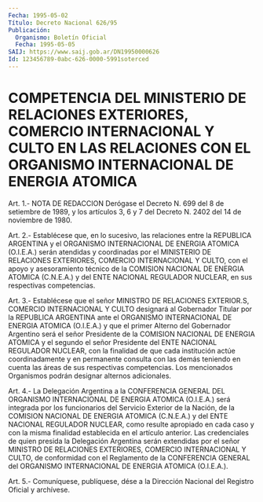 ```yaml
---
Fecha: 1995-05-02
Título: Decreto Nacional 626/95
Publicación:
  Organismo: Boletín Oficial
  Fecha: 1995-05-05
SAIJ: https://www.saij.gob.ar/DN19950000626
Id: 123456789-0abc-626-0000-5991soterced
---
```

# COMPETENCIA DEL MINISTERIO DE RELACIONES EXTERIORES, COMERCIO INTERNACIONAL Y CULTO EN LAS RELACIONES CON EL ORGANISMO INTERNACIONAL DE ENERGIA ATOMICA

<a id="1"></a>
Art. 1.- NOTA DE REDACCION Derógase el Decreto N. 699 del 8 de setiembre  de  1989,  y  los artículos 3, 6 y 7 del Decreto N. 2402 del 14 de noviembre de 1980.

<a id="2"></a>
Art. 2.- Establécese que, en lo sucesivo, las relaciones entre la REPUBLICA  ARGENTINA  y  el  ORGANISMO  INTERNACIONAL DE ENERGIA ATOMICA (O.I.E.A.) serán atendidas y coordinadas  por el MINISTERIO DE RELACIONES EXTERIORES, COMERCIO INTERNACIONAL Y  CULTO,  con  el apoyo  y  asesoramiento  técnico de la COMISION NACIONAL DE ENERGIA ATOMICA (C.N.E.A.) y del ENTE  NACIONAL  REGULADOR  NUCLEAR, en sus respectivas competencias.

<a id="3"></a>
Art.  3.-  Establécese  que  el  señor  MINISTRO DE RELACIONES EXTERIOR.S, COMERCIO INTERNACIONAL Y CULTO designará  al Gobernador Titular  por la REPUBLICA ARGENTINA ante el ORGANISMO INTERNACIONAL DE  ENERGIA   ATOMICA  (O.I.E.A.)  y  que  el  primer  Alterno  del Gobernador Argentino  será  el  señor  Presidente  de  la  COMISION NACIONAL  DE  ENERGIA ATOMICA y el segundo el señor Presidente  del ENTE NACIONAL REGULADOR  NUCLEAR,  con  la  finalidad  de  que cada institución actúe coordinadamente y en permanente consulta con  las demás teniendo en cuenta las áreas de sus respectivas competencias.  Los  mencionados Organismos podrán designar alternos adicionales.

<a id="4"></a>
Art.  4.- La Delegación Argentina a la CONFERENCIA GENERAL DEL ORGANISMO  INTERNACIONAL    DE   ENERGIA  ATOMICA  (O.I.E.A.)  será integrada por los funcionarios del  Servicio Exterior de la Nación, de la COMISION NACIONAL DE ENERGIA ATOMICA  (C.N.E.A.)  y  del ENTE NACIONAL  REGULADOR NUCLEAR, como resulte apropiado en cada caso  y con la misma  finalidad  establecida  en  el artículo anterior. Las credenciales  de  quien  presida  la  Delegación   Argentina  serán extendidas    por  el  señor  MINISTRO  DE  RELACIONES  EXTERIORES, COMERCIO INTERNACIONAL  Y  CULTO,  de conformidad con el Reglamento de la CONFERENCIA GENERAL del ORGANISMO  INTERNACIONAL  DE  ENERGIA ATOMICA (O.I.E.A.).

<a id="5"></a>
Art. 5.- Comuníquese, publíquese, dése a la Dirección Nacional del Registro Oficial y archívese.